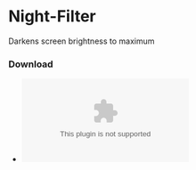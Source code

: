 # Night-Filter
Darkens screen brightness to maximum


### Download
* ![v1.6 (703 KB)](https://github.com/spixy/Night-Filter/releases/download/1.6/NightFilter.exe)
